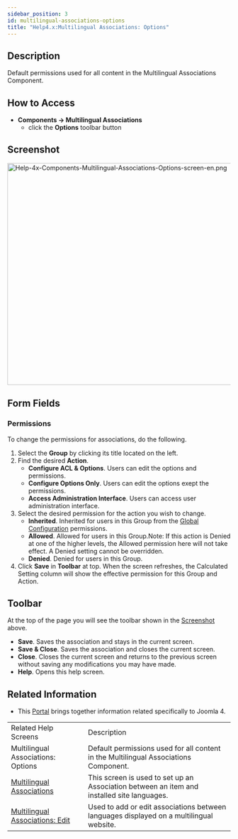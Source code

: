 ```yaml
---
sidebar_position: 3
id: multilingual-associations-options
title: "Help4.x:Multilingual Associations: Options"
---
```

## Description

Default permissions used for all content in the Multilingual
Associations Component.

## How to Access

- **Components **→** Multilingual Associations**
  - click the **Options** toolbar button

## Screenshot

<img
src="https://docs.joomla.org/images/thumb/4/41/Help-4x-Components-Multilingual-Associations-Options-screen-en.png/800px-Help-4x-Components-Multilingual-Associations-Options-screen-en.png"
decoding="async"
srcset="https://docs.joomla.org/images/thumb/4/41/Help-4x-Components-Multilingual-Associations-Options-screen-en.png/1200px-Help-4x-Components-Multilingual-Associations-Options-screen-en.png 1.5x, https://docs.joomla.org/images/thumb/4/41/Help-4x-Components-Multilingual-Associations-Options-screen-en.png/1600px-Help-4x-Components-Multilingual-Associations-Options-screen-en.png 2x"
data-file-width="2720" data-file-height="1700" width="800" height="500"
alt="Help-4x-Components-Multilingual-Associations-Options-screen-en.png" />

## Form Fields

### Permissions

To change the permissions for associations, do the following.

1.  Select the **Group** by clicking its title located on the left.
2.  Find the desired **Action**.
    - **Configure ACL & Options**. Users can edit the options and
      permissions.
    - **Configure Options Only**. Users can edit the options exept the
      permissions.
    - **Access Administration Interface**. Users can access user
      administration interface.
3.  Select the desired permission for the action you wish to change.
    - **Inherited**. Inherited for users in this Group from the [Global
      Configuration](https://docs.joomla.org/Help4.x:Site_Global_Configuration/en#permissions "Help4.x:Site Global Configuration/en")
      permissions.
    - **Allowed**. Allowed for users in this Group.Note: If this action
      is Denied at one of the higher levels, the Allowed permission here
      will not take effect. A Denied setting cannot be overridden.
    - **Denied**. Denied for users in this Group.
4.  Click **Save** in **Toolbar** at top. When the screen refreshes, the
    Calculated Setting column will show the effective permission for
    this Group and Action.

## Toolbar

At the top of the page you will see the toolbar shown in the
[Screenshot](#screenshot) above.

- **Save**. Saves the association and stays in the current screen.
- **Save & Close**. Saves the association and closes the current screen.
- **Close**. Closes the current screen and returns to the previous
  screen without saving any modifications you may have made.
- **Help**. Opens this help screen.

## Related Information

- This
  [Portal](https://docs.joomla.org/Portal:Joomla_4/en "Portal:Joomla 4/en")
  brings together information related specifically to Joomla 4.

|                                                                                                                                                    |                                                                                            |
|----------------------------------------------------------------------------------------------------------------------------------------------------|--------------------------------------------------------------------------------------------|
| Related Help Screens                                                                                                                               | Description                                                                                |
| <span class="mw-selflink selflink">Multilingual Associations: Options</span>                                                                       | Default permissions used for all content in the Multilingual Associations Component.       |
| [Multilingual Associations](https://docs.joomla.org/Help4.x:Multilingual_Associations/en "Help4.x:Multilingual Associations/en")                   | This screen is used to set up an Association between an item and installed site languages. |
| [Multilingual Associations: Edit](https://docs.joomla.org/Help4.x:Multilingual_Associations:_Edit/en "Help4.x:Multilingual Associations: Edit/en") | Used to add or edit associations between languages displayed on a multilingual website.    |

